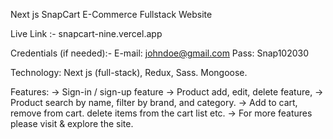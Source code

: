 Next js SnapCart E-Commerce Fullstack Website

Live Link :- snapcart-nine.vercel.app

Credentials (if needed):- 
E-mail: johndoe@gmail.com
Pass: Snap102030

Technology: Next js (full-stack), Redux, Sass. Mongoose.

Features: 
-> Sign-in / sign-up feature
-> Product add, edit, delete feature,
-> Product search by name, filter by brand, and category.
-> Add to cart, remove from cart. delete items from the cart list etc.
-> For more features please visit & explore the site.